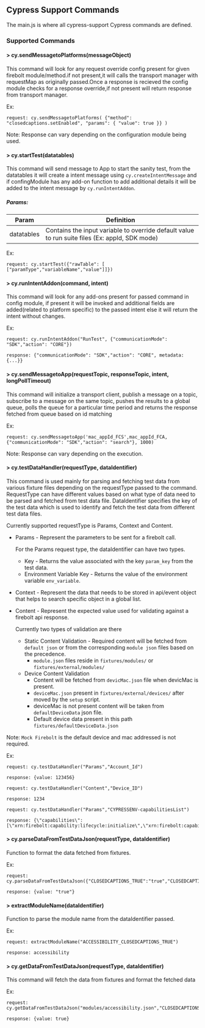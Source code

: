 ## Cypress Support Commands

The main.js is where all cypress-support Cypress commands are defined.

### Supported Commands

#### > cy.sendMessagetoPlatforms(messageObject)

This command will look for any request override config present for given firebolt module/method.if not present,it will calls the transport manager with requestMap as originally passed.Once a response is recieved the config module checks for a response override,if not present will return response from transport manager.

Ex:

```
request: cy.sendMessagetoPlatforms( {"method": "closedcaptions.setEnabled", "params": { "value": true }} )
```
Note: Response can vary depending on the configuration module being used.

#### > cy.startTest(datatables)

This command will send message to App to start the sanity test, from the datatables it will create a intent message using `cy.createIntentMessage` and if confingModule has any add-on function to add additional details it will be added to the intent message by `cy.runIntentAddon`.

##### Params:
| Param | Definition|
| --- | --- |
| datatables | Contains the input variable to override default value to run suite files (Ex: appId, SDK mode) |

Ex:

```
request: cy.startTest({"rawTable": [ ["paramType","variableName","value"]]})
```

#### > cy.runIntentAddon(command, intent)

This command will look for any add-ons present for passed command in config module, if present it will be invoked and additional fields are added(related to platform specific) to the passed intent else it will return the intent without changes.

Ex:

```
request: cy.runIntentAddon("RunTest", {"communicationMode": "SDK","action": "CORE"})

response: {"communicationMode": "SDK","action": "CORE", metadata:{...}}
```
#### > cy.sendMessagetoApp(requestTopic, responseTopic, intent, longPollTimeout)

This command will initialize a transport client, publish a message on a topic, subscribe to a message on the same topic, pushes the results to a global queue, polls the queue for a particular time period and returns the response fetched from queue based on id matching

Ex:

```
request: cy.sendMessagetoApp('mac_appId_FCS',mac_appId_FCA,{"communicationMode": "SDK","action": "search"}, 1000)
```

Note: Response can vary depending on the execution.

#### > cy.testDataHandler(requestType, dataIdentifier)

This command is used mainly for parsing and fetching test data from various fixture files depending on the requestType passed to the command. RequestType can have different values based on what type of data need to be parsed and fetched from test data file. DataIdentifier specifies the key of the test data which is used to identify and fetch the test data from different test data files.

Currently supported requestType is Params, Context and Content.

- Params - Represent the parameters to be sent for a firebolt call.

  For the Params request type, the dataIdentifier can have two types.
   * Key - Returns the value associated with the key `param_key` from the test data.
   * Environment Variable Key - Returns the value of the environment variable `env_variable`.

- Context - Represent the data that needs to be stored in api/event object that helps to search specific object in a global list.
- Content - Represent the expected value used for validating against a firebolt api response.

  Currently two types of validation are there
   * Static Content Validation - Required content will be fetched from `default json` or from the corresponding `module json` files based on the precedence.
      - `module.json` files reside in `fixtures/modules/` or `fixtures/external/modules/`
   * Device Content Validation
      - Content will be fetched from `devicMac.json` file when devicMac is present. 
      - `deviceMac.json` present in `fixtures/external/devices/` after moved by the `setup` script.
      - deviceMac is not present content will be taken from `defaultDeviceData` json file.
      - Default device data present in this path `fixtures/defaultDeviceData.json`

Note: `Mock Firebolt` is the default device and mac addressed is not required.
   
   

Ex:

```
request: cy.testDataHandler("Params","Account_Id")
```
```
response: {value: 123456}
```
```
request: cy.testDataHandler("Content","Device_ID")
```
```
response: 1234
```
```
request: cy.testDataHandler("Params","CYPRESSENV-capabilitiesList")
```
```
response: {\"capabilities\":[\"xrn:firebolt:capability:lifecycle:initialize\",\"xrn:firebolt:capability:lifecycle:ready\",\"xrn:firebolt:capability:storage:secure\"]}
```
#### > cy.parseDataFromTestDataJson(requestType, dataIdentifier)

Function to format the data fetched from fixtures.

Ex:

```
request: cy.parseDataFromTestDataJson({"CLOSEDCAPTIONS_TRUE":"true","CLOSEDCAPTIONS_FALSE":"false"},"CLOSEDCAPTIONS_TRUE")
```
```
response: {value: "true"}
```
#### > extractModuleName(dataIdentifier)

Function to parse the module name from the dataIdentifier passed.

Ex:

```
request: extractModuleName("ACCESSIBILITY_CLOSEDCAPTIONS_TRUE")
```
```
response: accessibility
```
#### > cy.getDataFromTestDataJson(requestType, dataIdentifier)

This command will fetch the data from fixtures and format the fetched data

Ex:

```
request: cy.getDataFromTestDataJson("modules/accessibility.json","CLOSEDCAPTIONS_TRUE")
```
```
response: {value: true}
```

